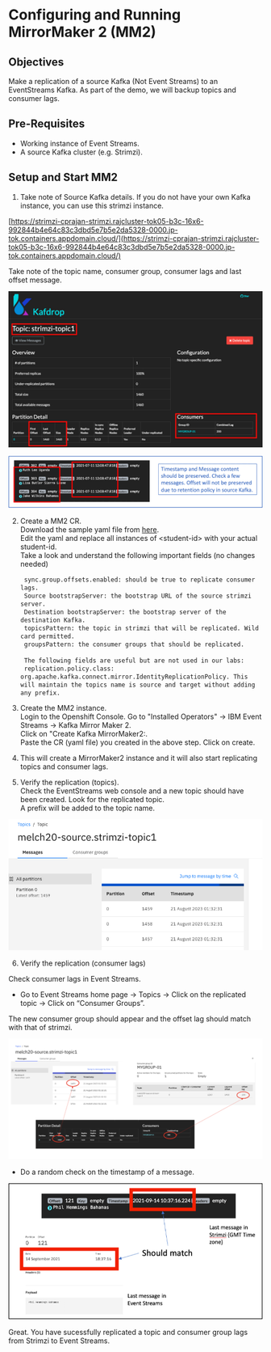 # Configuring and Running MirrorMaker 2 (MM2)


## Objectives

Make a replication of a source Kafka (Not Event Streams) to an EventStreams Kafka. As part of the demo, we will backup topics and consumer lags.  

## Pre-Requisites

* Working instance of Event Streams.
* A source Kafka cluster (e.g. Strimzi).


## Setup and Start MM2


1. Take note of Source Kafka details. If you do not have your own Kafka instance, you can use this strimzi instance. 

[https://strimzi-cprajan-strimzi.rajcluster-tok05-b3c-16x6-992844b4e64c83c3dbd5e7b5e2da5328-0000.jp-tok.containers.appdomain.cloud/](https://strimzi-cprajan-strimzi.rajcluster-tok05-b3c-16x6-992844b4e64c83c3dbd5e7b5e2da5328-0000.jp-tok.containers.appdomain.cloud/)


Take note of the topic name, consumer group, consumer lags and last offset message. 

![](./images/21.jpg)

![](./images/22.png)



2. Create a MM2 CR.   
Download the sample yaml file from  [here](./mm2.yaml).   
Edit the yaml and replace all instances of \<student-id> with your actual student-id.    
Take a look and understand the following important fields (no changes needed)   

		sync.group.offsets.enabled: should be true to replicate consumer lags.  
		Source bootstrapServer: the bootstrap URL of the source strimzi server.
		Destination bootstrapServer: the bootstrap server of the destination Kafka.
		topicsPattern: the topic in strimzi that will be replicated. Wild card permitted. 
		groupsPattern: the consumer groups that should be replicated. 

		The following fields are useful but are not used in our labs:
		replication.policy.class: org.apache.kafka.connect.mirror.IdentityReplicationPolicy. This will maintain the topics name is source and target without adding any prefix.



3. Create the MM2 instance.   
Login to the Openshift Console. 
Go to "Installed Operators" -> IBM Event Streams -> Kafka Mirror Maker 2.  
Click on "Create Kafka MirrorMaker2:.   
Paste the CR (yaml file) you created in the above step. 
Click on create.

4. This will create a MirrorMaker2 instance and it will also start replicating topics and consumer lags. 

5. Verify the replication (topics).   
Check the EventStreams web console and a new topic should have been created. 
Look for the replicated topic.    
A prefix will be added to the topic name.   

![](./images/79.jpg)


6. Verify the replication (consumer lags)

Check consumer lags in Event Streams. 

* Go to Event Streams home page -> Topics -> Click on the replicated topic -> Click on “Consumer Groups”.

The new consumer group should appear and the offset lag should match with that of strimzi. 

![](./images/80.jpg)

* Do a random check on the timestamp of a message. 

![](./images/24.png)


Great. You have sucessfully replicated a topic and consumer group lags from Strimzi to Event Streams.   

